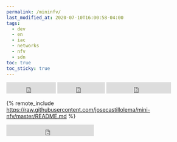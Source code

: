```yaml
---
permalink: /mininfv/
last_modified_at: 2020-07-10T16:00:58-04:00
tags:
  - dev
  - en
  - iac
  - networks
  - nfv
  - sdn
toc: true
toc_sticky: true
---
```



<iframe src="https://ghbtns.com/github-btn.html?user=josecastillolema&repo=mini-nfv&type=watch&count=true&size=large&v=2" frameborder="0" scrolling="0" width="130" height="30" title="GitHub"></iframe>
<iframe src="https://ghbtns.com/github-btn.html?user=josecastillolema&repo=mini-nfv&type=star&count=true&size=large" frameborder="0" scrolling="0" width="125" height="30" title="GitHub"></iframe>
<iframe src="https://ghbtns.com/github-btn.html?user=josecastillolema&repo=mini-nfv&type=fork&count=true&size=large" frameborder="0" scrolling="0" width="170" height="30" title="GitHub"></iframe>

{% remote_include https://raw.githubusercontent.com/josecastillolema/mini-nfv/master/README.md %}

<iframe src="https://ghbtns.com/github-btn.html?user=josecastillolema&type=follow&count=true&size=large" frameborder="0" scrolling="0" width="230" height="30" title="GitHub"></iframe>
